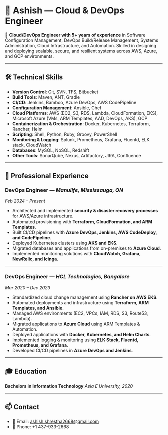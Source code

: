# 📄 Ashish — Cloud & DevOps Engineer

🚀 **Cloud/DevOps Engineer with 5+ years of experience** in Software Configuration Management, DevOps Build/Release Management, Systems Administration, Cloud Infrastructure, and Automation. Skilled in designing and deploying scalable, secure, and resilient systems across AWS, Azure, and GCP environments.

---

## 🛠️ Technical Skills

* **Version Control**: Git, SVN, TFS, Bitbucket
* **Build Tools**: Maven, ANT, Gradle
* **CI/CD**: Jenkins, Bamboo, Azure DevOps, AWS CodePipeline
* **Configuration Management**: Ansible, Chef
* **Cloud Platforms**: AWS (EC2, S3, RDS, Lambda, CloudFormation, EKS), Microsoft Azure (VMs, ARM Templates, AAD, DevOps, AKS), GCP
* **Containerization & Orchestration**: Docker, Kubernetes, Terraform, Rancher, Helm
* **Scripting**: Shell, Python, Ruby, Groovy, PowerShell
* **Monitoring & Logging**: Splunk, Prometheus, Grafana, Fluentd, ELK stack, CloudWatch
* **Databases**: MySQL, NoSQL, Redshift
* **Other Tools**: SonarQube, Nexus, Artifactory, JIRA, Confluence

---

## 💼 Professional Experience

### **DevOps Engineer** — *Manulife, Mississauga, ON*

*Feb 2024 – Present*

* Architected and implemented **security & disaster recovery processes** for AWS/Azure infrastructure.
* Automated provisioning with **Terraform, CloudFormation, and ARM Templates**.
* Built CI/CD pipelines with **Azure DevOps, Jenkins, AWS CodeDeploy, and CodePipeline**.
* Deployed Kubernetes clusters using **AKS and EKS**.
* Migrated databases and applications from on-premises to **Azure Cloud**.
* Implemented monitoring solutions with **CloudWatch, Grafana, NewRelic, and Icinga**.

---

### **DevOps Engineer** — *HCL Technologies, Bangalore*

*Mar 2020 – Dec 2023*

* Standardized cloud change management using **Rancher on AWS EKS**.
* Automated deployments and infrastructure using **Terraform, ARM Templates, and Ansible**.
* Managed AWS environments (EC2, VPCs, IAM, RDS, S3, Route53, Lambda).
* Migrated applications to **Azure Cloud** using ARM Templates & Automation.
* Deployed applications with **Docker, Kubernetes, and Helm Charts**.
* Implemented logging & monitoring using **ELK Stack, Fluentd, Prometheus, and Grafana**.
* Developed CI/CD pipelines in **Azure DevOps and Jenkins**.

---

## 🎓 Education

**Bachelors in Information Technology**
*Asia E University, 2020*

---

## 📫 Contact

* 📧 Email: [ashish.shrestha2668@gmail.com](mailto:ashish.shrestha2668@gmail.com)
* 📱 Phone: +1 437-933-2668
